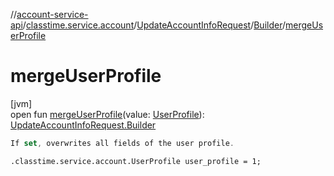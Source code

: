//[account-service-api](../../../../index.md)/[classtime.service.account](../../index.md)/[UpdateAccountInfoRequest](../index.md)/[Builder](index.md)/[mergeUserProfile](merge-user-profile.md)

# mergeUserProfile

[jvm]\
open fun [mergeUserProfile](merge-user-profile.md)(value: [UserProfile](../../-user-profile/index.md)): [UpdateAccountInfoRequest.Builder](index.md)

```kotlin
If set, overwrites all fields of the user profile.

```
`.classtime.service.account.UserProfile user_profile = 1;`

